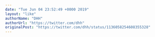 ```yaml
---
date: "Tue Jun 04 23:52:49 +0000 2019"
layout: "like"
authorName: "DHH"
authorUrl: "https://twitter.com/dhh"
originalPost: "https://twitter.com/dhh/status/1136058254608355328"
---
```

